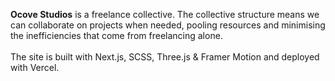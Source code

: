 <b>Ocove Studios</b> is a freelance collective. The collective structure means we can collaborate on projects when needed, pooling resources and minimising the inefficiencies that come from freelancing alone.
<br/>
<br/>
The site is built with Next.js, SCSS, Three.js & Framer Motion and deployed with Vercel.
